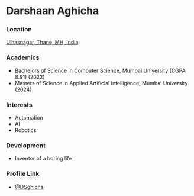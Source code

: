 # Darshaan Aghicha

### Location

[Ulhasnagar, Thane, MH, India](https://maps.app.goo.gl/LZNLYE8nZidzA8ZQ6)

### Academics

-   Bachelors of Science in Computer Science, Mumbai University (CGPA 8.91) (2022)
-   Masters of Science in Applied Artificial Intelligence, Mumbai University (2024)

### Interests

-   Automation
-   AI
-   Robotics

### Development

-   Inventor of a boring life

### Profile Link

-   [@DSghicha](https://github.com/fineanmol/hacktoberfest.git)
